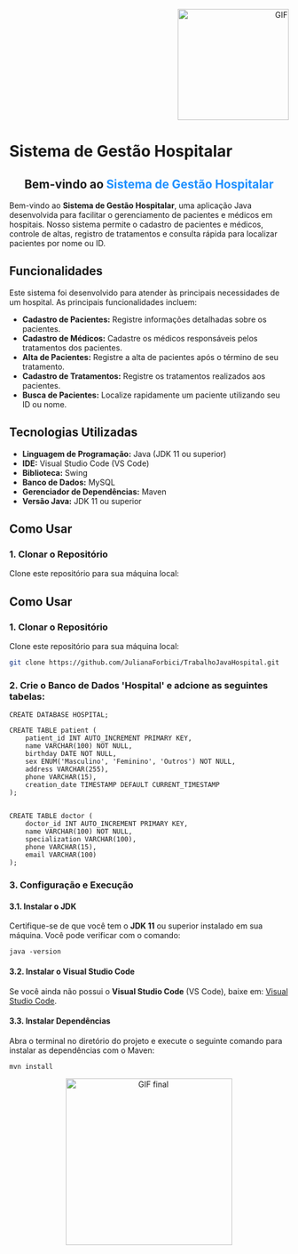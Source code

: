 <p align="right">
  <img src="https://i.gifer.com/origin/d8/d83e9951f28fc811c1166b16dcaec930_w200.gif" alt="GIF" width="200" />
</p>

# Sistema de Gestão Hospitalar

<div align="center">
  <h2>Bem-vindo ao <span style="color: #1E90FF;">Sistema de Gestão Hospitalar</span></h2>
</div>

Bem-vindo ao **Sistema de Gestão Hospitalar**, uma aplicação Java desenvolvida para facilitar o gerenciamento de pacientes e médicos em hospitais. Nosso sistema permite o cadastro de pacientes e médicos, controle de altas, registro de tratamentos e consulta rápida para localizar pacientes por nome ou ID.

## Funcionalidades

Este sistema foi desenvolvido para atender às principais necessidades de um hospital. As principais funcionalidades incluem:

- **Cadastro de Pacientes:** Registre informações detalhadas sobre os pacientes.
- **Cadastro de Médicos:** Cadastre os médicos responsáveis pelos tratamentos dos pacientes.
- **Alta de Pacientes:** Registre a alta de pacientes após o término de seu tratamento.
- **Cadastro de Tratamentos:** Registre os tratamentos realizados aos pacientes.
- **Busca de Pacientes:** Localize rapidamente um paciente utilizando seu ID ou nome.

## Tecnologias Utilizadas

- **Linguagem de Programação:** Java (JDK 11 ou superior)
- **IDE:** Visual Studio Code (VS Code)
- **Biblioteca:** Swing
- **Banco de Dados:** MySQL  
- **Gerenciador de Dependências:** Maven
- **Versão Java:** JDK 11 ou superior

## Como Usar

### 1. Clonar o Repositório

Clone este repositório para sua máquina local:

## Como Usar

### 1. Clonar o Repositório

Clone este repositório para sua máquina local:

```bash
git clone https://github.com/JulianaForbici/TrabalhoJavaHospital.git

```

### 2. Crie o Banco de Dados 'Hospital' e adcione as seguintes tabelas: 

```
CREATE DATABASE HOSPITAL;
````
````
CREATE TABLE patient (
    patient_id INT AUTO_INCREMENT PRIMARY KEY,  
    name VARCHAR(100) NOT NULL,               
    birthday DATE NOT NULL,                    
    sex ENUM('Masculino', 'Feminino', 'Outros') NOT NULL,  
    address VARCHAR(255),                        
    phone VARCHAR(15),                           
    creation_date TIMESTAMP DEFAULT CURRENT_TIMESTAMP 
);
````
````

CREATE TABLE doctor (
    doctor_id INT AUTO_INCREMENT PRIMARY KEY,   
    name VARCHAR(100) NOT NULL,             
    specialization VARCHAR(100),                  
    phone VARCHAR(15),                           
    email VARCHAR(100)                           
);

````

### 3. Configuração e Execução

#### 3.1. Instalar o JDK

Certifique-se de que você tem o **JDK 11** ou superior instalado em sua máquina. Você pode verificar com o comando:

```
java -version
````
#### 3.2. Instalar o Visual Studio Code

Se você ainda não possui o **Visual Studio Code** (VS Code), baixe em: [Visual Studio Code](https://code.visualstudio.com/).

#### 3.3. Instalar Dependências

Abra o terminal no diretório do projeto e execute o seguinte comando para instalar as dependências com o Maven:
````
mvn install
````
<p align="center">
<img src="https://i.imgflip.com/3olml1.gif" alt="GIF final" width="300" />
</p>





